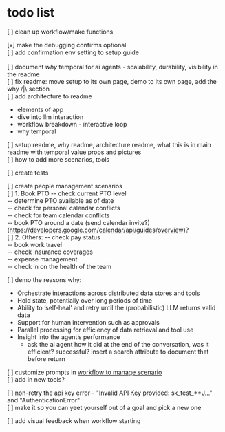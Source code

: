 # todo list
[ ] clean up workflow/make functions

[x] make the debugging confirms optional <br />
[ ] add confirmation env setting to setup guide <br />
 <br />
[ ] document *why* temporal for ai agents - scalability, durability, visibility in the readme <br />
[ ] fix readme: move setup to its own page, demo to its own page, add the why /|\ section <br />
[ ] add architecture to readme <br />
- elements of app <br />
- dive into llm interaction <br />
- workflow breakdown - interactive loop <br />
- why temporal <br />

[ ] setup readme, why readme, architecture readme, what this is in main readme with temporal value props and pictures <br />
[ ] how to add more scenarios, tools <br />

[ ] create tests<br />

[ ] create people management scenarios <br />
[ ] 1. Book PTO
-- check current PTO level <br />
-- determine PTO available as of date <br />
-- check for personal calendar conflicts <br />
-- check for team calendar conflicts <br />
-- book PTO around a date (send calendar invite?) (https://developers.google.com/calendar/api/guides/overview)? <br />
[ ] 2. Others:
-- check pay status <br />
-- book work travel <br />
-- check insurance coverages <br />
-- expense management <br />
-- check in on the health of the team <br />

[ ] demo the reasons why: <br />
- Orchestrate interactions across distributed data stores and tools <br />
- Hold state, potentially over long periods of time <br />
- Ability to ‘self-heal’ and retry until the (probabilistic) LLM returns valid data <br />
- Support for human intervention such as approvals <br />
- Parallel processing for efficiency of data retrieval and tool use <br />
- Insight into the agent’s performance <br />
    - ask the ai agent how it did at the end of the conversation, was it efficient? successful? insert a search attribute to document that before return

[ ] customize prompts in [workflow to manage scenario](./workflows/tool_workflow.py)<br />
[ ] add in new tools? <br />

[ ] non-retry the api key error - "Invalid API Key provided: sk_test_**J..." and "AuthenticationError" <br />
[ ] make it so you can yeet yourself out of a goal and pick a new one <br />

[ ] add visual feedback when workflow starting